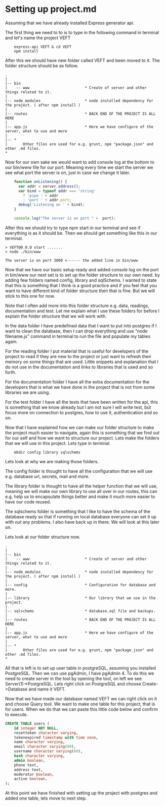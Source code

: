 # Setting up project.md
Assuming that we have already installed Express generator api. 

The first thing we need to to is to type in the following command in terminal and let's name the project VEFT

```	
	express-api VEFT & cd VEFT
	npm install
```

After this we should have new folder called VEFT and been moved to it. The folder structure should be as follow.


```
.
|
|-- bin				
|    -- www							* Create of server and other things related to it. 
|
|-- node_modules					* node installed dependency for the project. ( after npm install )
| 									
|-- routes							* BACK END OF THE PROJECT IS ALL HERE
|
|-- app.js 							* Here we have configure of the server, what to use and more
|
|-- *
|       Other files are used for e.g. grunt, npm "package.json" and other .md files.
*
```

Now for our own sake we would want to add console log at the bottom to our bin/www file for our port. Meaning every time we start the server we see what port the server is on, just in case we change it later.  

```javascript
	function onListening() {
	  var addr = server.address();
	  var bind = typeof addr === 'string'
	    ? 'pipe ' + addr
	    : 'port ' + addr.port;
	  debug('Listening on ' + bind);
	}

	console.log("The server is on port " +  port);
```

After this we should try to type npm start in our terminal and see if everything is as it should be. Then we should get something like this in our terminal.

```terminal
> VEFT@0.0.0 start .......
> node ./bin/www

The server is on port 3000 <------ the added line in bin/www
```

Now that we have our basic setup ready and added console log on the port in bin/www our next set is to set up the folder structure to our own need. by adding few folders named config, library and sqlSchems. I wanted to state that this is something that I think is a good practice and if you feel that you want to have different kind of folder structure then that is fine. But we will stick to this one for now. 

Note that I often add more into this folder structure e.g. data, readings, documentation and test. Let me explain what I use these folders for before I explain the folder structure that we will work with. 

In the data folder I have predefined data that I want to put into postgres if I want to clean the database, then I can drop everything and use "node filename.js" command in terminal to run the file and populate my tables again. 

For the reading folder I put material that is useful for developers of the project to read if they are new to the project or just want to refresh their memory on some things that are used. Little snippets and explanation that I do not use in the documentation and links to libraries that is used and so forth.

For the documentation folder I have all the extra documentation for the developers that is what we have done in the project that is not from some libraries we are using. 

For the test folder I have all the tests that have been written for the api, this is something that we know already but I am not sure I will write test, but focus more on connection to postgres, how to use it, authentication and so on. 

Now that I have explained how we can make our folder structure to make the project much easier to navigate, again this is something that we find out for our self and how we want to structure our project. Lets make the folders that we will use in this project. Lets type in terminal.

```
	mkdir config library sqlschems
```

Lets look at why we are making those folders. 

The config folder is thought to have all the configuration that we will use e.g. database url, secrets, mail and more.

The library folder is thought to have all the helper function that we will use, meaning we will make our own library to use all over in our routes, this can e.g. help us to encapsulate things better and make it much more easier to have our code reused.

The sqlschems folder is something that I like to have the schema of the database ready so that if running on local database everyone can set it up with out any problems. I also have back up in there. We will look at this later on. 

Lets look at our folder structure now. 

```
.
|
|-- bin				
|    -- www							* Create of server and other things related to it. 
|
|-- node_modules					* node installed dependency for the project. ( after npm install )
|
|-- config 							* Configuration for database and more. 
|
|-- library 						* Our library that we use in the project.
|
|-- sqlschems 						* database.sql file and backups.
| 									
|-- routes							* BACK END OF THE PROJECT IS ALL HERE
|
|-- app.js 							* Here we have configure of the server, what to use and more
|
|-- *
|       Other files are used for e.g. grunt, npm "package.json" and other .md files.
*
```

All that is left is to set up user table in postgreSQL, assuming you installed PostgreSQL. Then we can use pgAdmin, I have pgAdmin 4. To do this we need to create server in the tool by opening the tool, on left we see Server(1)->PostgreSQL. Lets right click on PostgreSQL and choose Create->Database and name it VEFT. 

Now that we have made our database named VEFT we can right click on it and choose Query tool. We want to make one table for this project, that is for users. When we do that we can paste this little code below and confirm to execute. 


```SQL
CREATE TABLE users (
    id integer NOT NULL,
    resettoken character varying,
    tokenexpired timestamp with time zone,
    name character varying,
    email character varying(80),
    username character varying(60),
    hash character varying,
    admin boolean,
    phone text,
    address text,
    moderator boolean,
    active boolean,
);
```


At this point we have finished with setting up the project with postgres and added one table, lets move to next step.

